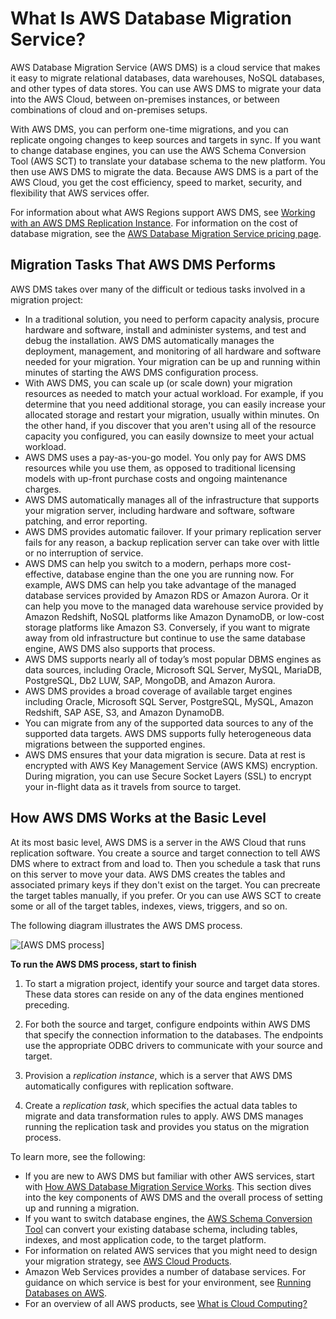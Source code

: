 # What Is AWS Database Migration Service?<a name="Welcome"></a>

AWS Database Migration Service \(AWS DMS\) is a cloud service that makes it easy to migrate relational databases, data warehouses, NoSQL databases, and other types of data stores\. You can use AWS DMS to migrate your data into the AWS Cloud, between on\-premises instances, or between combinations of cloud and on\-premises setups\.

With AWS DMS, you can perform one\-time migrations, and you can replicate ongoing changes to keep sources and targets in sync\. If you want to change database engines, you can use the AWS Schema Conversion Tool \(AWS SCT\) to translate your database schema to the new platform\. You then use AWS DMS to migrate the data\. Because AWS DMS is a part of the AWS Cloud, you get the cost efficiency, speed to market, security, and flexibility that AWS services offer\.

For information about what AWS Regions support AWS DMS, see [Working with an AWS DMS Replication Instance](CHAP_ReplicationInstance.md)\. For information on the cost of database migration, see the [AWS Database Migration Service pricing page](https://aws.amazon.com/dms/pricing/)\. 

## Migration Tasks That AWS DMS Performs<a name="Welcome.Tasks"></a>

AWS DMS takes over many of the difficult or tedious tasks involved in a migration project:
+ In a traditional solution, you need to perform capacity analysis, procure hardware and software, install and administer systems, and test and debug the installation\. AWS DMS automatically manages the deployment, management, and monitoring of all hardware and software needed for your migration\. Your migration can be up and running within minutes of starting the AWS DMS configuration process\.
+ With AWS DMS, you can scale up \(or scale down\) your migration resources as needed to match your actual workload\. For example, if you determine that you need additional storage, you can easily increase your allocated storage and restart your migration, usually within minutes\. On the other hand, if you discover that you aren't using all of the resource capacity you configured, you can easily downsize to meet your actual workload\.
+ AWS DMS uses a pay\-as\-you\-go model\. You only pay for AWS DMS resources while you use them, as opposed to traditional licensing models with up\-front purchase costs and ongoing maintenance charges\.
+ AWS DMS automatically manages all of the infrastructure that supports your migration server, including hardware and software, software patching, and error reporting\.
+ AWS DMS provides automatic failover\. If your primary replication server fails for any reason, a backup replication server can take over with little or no interruption of service\.
+ AWS DMS can help you switch to a modern, perhaps more cost\-effective, database engine than the one you are running now\. For example, AWS DMS can help you take advantage of the managed database services provided by Amazon RDS or Amazon Aurora\. Or it can help you move to the managed data warehouse service provided by Amazon Redshift, NoSQL platforms like Amazon DynamoDB, or low\-cost storage platforms like Amazon S3\. Conversely, if you want to migrate away from old infrastructure but continue to use the same database engine, AWS DMS also supports that process\.
+ AWS DMS supports nearly all of today’s most popular DBMS engines as data sources, including Oracle, Microsoft SQL Server, MySQL, MariaDB, PostgreSQL, Db2 LUW, SAP, MongoDB, and Amazon Aurora\.
+ AWS DMS provides a broad coverage of available target engines including Oracle, Microsoft SQL Server, PostgreSQL, MySQL, Amazon Redshift, SAP ASE, S3, and Amazon DynamoDB\.
+ You can migrate from any of the supported data sources to any of the supported data targets\. AWS DMS supports fully heterogeneous data migrations between the supported engines\.
+ AWS DMS ensures that your data migration is secure\. Data at rest is encrypted with AWS Key Management Service \(AWS KMS\) encryption\. During migration, you can use Secure Socket Layers \(SSL\) to encrypt your in\-flight data as it travels from source to target\.

## How AWS DMS Works at the Basic Level<a name="Welcome.Works"></a>

At its most basic level, AWS DMS is a server in the AWS Cloud that runs replication software\. You create a source and target connection to tell AWS DMS where to extract from and load to\. Then you schedule a task that runs on this server to move your data\. AWS DMS creates the tables and associated primary keys if they don't exist on the target\. You can precreate the target tables manually, if you prefer\. Or you can use AWS SCT to create some or all of the target tables, indexes, views, triggers, and so on\.

The following diagram illustrates the AWS DMS process\.

![\[AWS DMS process\]](http://docs.aws.amazon.com/dms/latest/userguide/images/datarep-Welcome.png)

**To run the AWS DMS process, start to finish**

1. To start a migration project, identify your source and target data stores\. These data stores can reside on any of the data engines mentioned preceding\.

1. For both the source and target, configure endpoints within AWS DMS that specify the connection information to the databases\. The endpoints use the appropriate ODBC drivers to communicate with your source and target\.

1. Provision a *replication instance*, which is a server that AWS DMS automatically configures with replication software\.

1. Create a *replication task*, which specifies the actual data tables to migrate and data transformation rules to apply\. AWS DMS manages running the replication task and provides you status on the migration process\.

To learn more, see the following:
+ If you are new to AWS DMS but familiar with other AWS services, start with [How AWS Database Migration Service Works](CHAP_Introduction.md)\. This section dives into the key components of AWS DMS and the overall process of setting up and running a migration\.
+ If you want to switch database engines, the [AWS Schema Conversion Tool](http://docs.aws.amazon.com/SchemaConversionTool/latest/userguide/CHAP_SchemaConversionTool.Installing.html) can convert your existing database schema, including tables, indexes, and most application code, to the target platform\.
+ For information on related AWS services that you might need to design your migration strategy, see [AWS Cloud Products](https://aws.amazon.com/products/)\.
+ Amazon Web Services provides a number of database services\. For guidance on which service is best for your environment, see [Running Databases on AWS](http://aws.amazon.com/running_databases/)\.
+ For an overview of all AWS products, see [What is Cloud Computing?](http://aws.amazon.com/what-is-aws/)